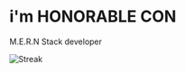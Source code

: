 # i'm HONORABLE CON
M.E.R.N Stack developer

![Streak](https://github-readme-streak-stats.herokuapp.com?user=honorableCon&theme=green&hide_border=true)
